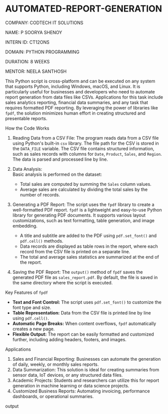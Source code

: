 # AUTOMATED-REPORT-GENERATION

COMPANY: CODTECH IT SOLUTIONS

NAME: P SOORYA SHENOY

INTERN ID: CT12ONS

DOMAIN: PYTHON PROGRAMMING

DURATION: 8 WEEKS

MENTOR: NEELA SANTHOSH

This Python script is cross-platform and can be executed on any system that supports Python, including Windows, macOS, and Linux. It is particularly useful for businesses and developers who need to automate report generation from data files like CSVs. Applications for this task include sales analytics reporting, financial data summaries, and any task that requires formatted PDF reporting. By leveraging the power of libraries like `fpdf`, the solution minimizes human effort in creating structured and presentable reports.

How the Code Works

1. Reading Data from a CSV File: 
   The program reads data from a CSV file using Python's built-in `csv` library. The file path for the CSV is stored in the `DATA_FILE` variable. The CSV file contains structured information, such as sales records with columns for `Date`, `Product`, `Sales`, and `Region`. The data is parsed and processed line by line.

2. Data Analysis:  
   Basic analysis is performed on the dataset:
   - Total sales are computed by summing the `Sales` column values.
   - Average sales are calculated by dividing the total sales by the number of records.

3. Generating a PDF Report: 
   The script uses the `fpdf` library to create a well-formatted PDF report. `fpdf` is a lightweight and easy-to-use Python library for generating PDF documents. It supports various layout customizations, such as text formatting, table generation, and image embedding.
   - A title and subtitle are added to the PDF using `pdf.set_font()` and `pdf.cell()` methods.
   - Data records are displayed as table rows in the report, where each record from the CSV file is printed on a separate line.
   - The total and average sales statistics are summarized at the end of the report.

4. Saving the PDF Report:
   The `output()` method of `fpdf` saves the generated PDF file as `sales_report.pdf`. By default, the file is saved in the same directory where the script is executed.

Key Features of `fpdf`
- **Text and Font Control:** The script uses `pdf.set_font()` to customize the font type and size.
- **Table Representation:** Data from the CSV file is printed line by line using `pdf.cell()`.
- **Automatic Page Breaks:** When content overflows, `fpdf` automatically creates a new page.
- **Flexible Output:** The report can be easily formatted and customized further, including adding headers, footers, and images.

Applications
1. Sales and Financial Reporting:  Businesses can automate the generation of daily, weekly, or monthly sales reports.
2. Data Summarization:  This solution is ideal for creating summaries from sensor data, IoT devices, or any structured data files.
3. Academic Projects:   Students and researchers can utilize this for report generation in machine learning or data science projects.
4. Customized Business Reports:   Automating invoicing, performance dashboards, or operational summaries.

output
